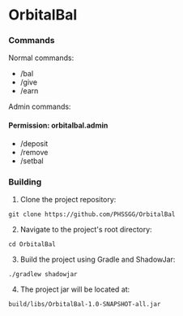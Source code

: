 # OrbitalBal

### Commands
Normal commands:
* /bal
* /give
* /earn

Admin commands:
#### Permission: orbitalbal.admin

* /deposit
* /remove
* /setbal

### Building
1. Clone the project repository:

```git clone https://github.com/PHSSGG/OrbitalBal```

2. Navigate to the project's root directory:

```cd OrbitalBal```

3. Build the project using Gradle and ShadowJar:

```./gradlew shadowjar```

4. The project jar will be located at:

```build/libs/OrbitalBal-1.0-SNAPSHOT-all.jar```